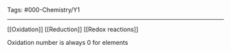 Tags: #000-Chemistry/Y1

---
[[Oxidation]] 
[[Reduction]]
[[Redox reactions]]

Oxidation number is always 0 for elements